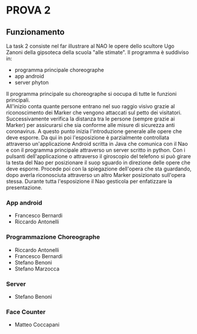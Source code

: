# PROVA 2

## Funzionamento 

La task 2 consiste nel far illustrare al NAO le opere dello scultore Ugo Zanoni della gipsoteca della scuola "alle stimate". 
Il programma è suddiviso in:
  - programma principale choreographe
  - app android
  - server phyton

Il programma principale su choreographe si oocupa di tutte le funzioni principali.  
All'inizio conta quante persone entrano nel suo raggio visivo grazie al riconoscimento dei Marker che vengono attaccati sul petto dei visitatori.     
Successivamente verifica la distanza tra le persone (sempre grazie ai Marker) per assicurarsi che sia conforme alle misure di sicurezza anti coronavirus.
A questo punto inizia l'introduzione generale alle opere che deve esporre.
Da qui in poi l'esposizione è parzialmente controllata attraverso un'applicazione Android scritta in Java che comunica con il Nao e con il programma principale attraverso un server scritto in python.
Con i pulsanti dell'applicazione o attraverso il giroscopio del telefono si può girare la testa del Nao per posizionare il suop sguardo in direzione delle opere che deve esporre.
Procede poi con la spiegazione dell'opera che sta guardando, dopo averla riconosciuta attraverso un altro Marker posizionato sull'opera stessa. 
Durante tutta l'esposizione il Nao gesticola per enfatizzare la presentazione. 

### App android

- Francesco Bernardi
- Riccardo Antonelli

### Programmazione Choreographe

- Riccardo Antonelli
- Francesco Bernardi
- Stefano Benoni
- Stefano Marzocca 


### Server

- Stefano Benoni

### Face Counter

- Matteo Coccapani






